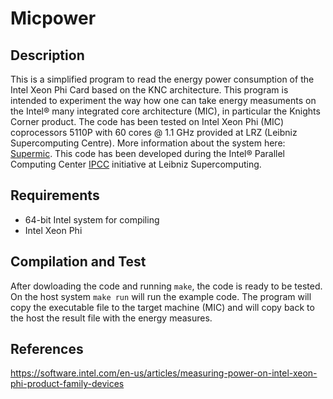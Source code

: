 # Micpower
## Description
This is a simplified program to read the energy power consumption of the Intel Xeon Phi Card based on the KNC architecture.
This program is intended to experiment the way how one can take energy measuments on the Intel® many integrated core architecture (MIC), in particular the Knights Corner product.
The code has been tested on Intel Xeon Phi (MIC) coprocessors 5110P with 60 cores @ 1.1 GHz provided
at LRZ (Leibniz Supercomputing Centre). More information about the system here: [Supermic](https://www.lrz.de/services/compute/supermuc/supermic/). This code has been developed during the Intel® Parallel Computing Center [IPCC](https://software.intel.com/articles/intel-parallel-computing-center-at-leibniz-supercomputing-centre-and-technische-universit-t) initiative at Leibniz Supercomputing.

## Requirements
- 64-bit Intel system for compiling
- Intel Xeon Phi 

## Compilation and Test
After dowloading the code and running `make`, the code is ready to be tested.
On the host system `make run` will run the example code.
The program will copy the executable file to the target machine (MIC) and will copy back
to the host the result file with the energy measures.

## References
https://software.intel.com/en-us/articles/measuring-power-on-intel-xeon-phi-product-family-devices
